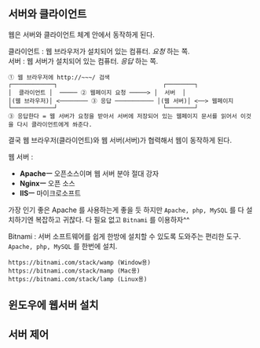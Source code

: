 ## 서버와 클라이언트

웹은 서버와 클라이언트 체계 안에서 동작하게 된다.  

클라이언트 : 웹 브라우저가 설치되어 있는 컴퓨터. *요청* 하는 쪽.  
서버 : 웹 서버가 설치되어 있는 컴퓨터. *응답* 하는 쪽.

```
① 웹 브라우저에 http://~~~/ 검색
┌────────────┐                              ┌────────┐
│  클라이언트 │  ───── ② 웹페이지 요청 ─────> │  서버  │
│(웹 브라우저)│ <──────── ③ 응답 ─────────── │(웹 서버)│ <──> 웹페이지
└────────────┘                              └────────┘
③ 응답한다 = 웹 서버가 요청을 받아서 서버에 저장되어 있는 웹페이지 문서를 읽어서 이것을 다시 클라이언트에게 쏴준다.
```

결국 웹 브라우저(클라이언트)와 웹 서버(서버)가 협력해서 웹이 동작하게 된다.  

웹 서버 :
- **Apacheㅡ** 오픈소스이며 웹 서버 분야 절대 강자
- **Nginxㅡ** 오픈 소스
- **IISㅡ** 마이크로소프트


가장 인기 좋은 Apache 를 사용하는게 좋을 듯 하지만 `Apache, php, MySQL` 를 다 설치하기엔 복잡하고 귀찮다. 다 필요 없고 `Bitnami` 를 이용하자^^

Bitnami : 서버 소프트웨어를 쉽게 한방에 설치할 수 있도록 도와주는 편리한 도구. `Apache, php, MySQL` 를 한번에 설치.  
```
https://bitnami.com/stack/wamp (Window용)
https://bitnami.com/stack/mamp (Mac용)
https://bitnami.com/stack/lamp (Linux용)
```

## 윈도우에 웹서버 설치

## 서버 제어

